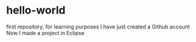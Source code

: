# hello-world
first repository, for learning purposes
I have just created a Github account
Now I made a project in Eclipse
